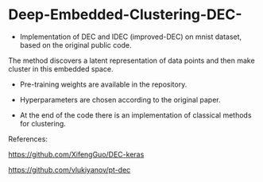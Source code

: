 # Deep-Embedded-Clustering-DEC-
 - Implementation of DEC and IDEC (improved-DEC) on mnist dataset, based on the original public code.

The method discovers a latent representation of data points and then make cluster in this embedded space.

- Pre-training weights are available in the repository.

- Hyperparameters are chosen according to the original paper.

- At the end of the code there is an implementation of classical methods for clustering.

References:

https://github.com/XifengGuo/DEC-keras

https://github.com/vlukiyanov/pt-dec
